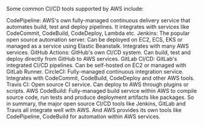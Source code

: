 Some common CI/CD tools supported by AWS include:

CodePipeline: AWS's own fully-managed continuous delivery service that automates build, test and deploy pipelines. It integrates with services like CodeCommit, CodeBuild, CodeDeploy, Lambda etc.
Jenkins: The popular open source automation server. Can be deployed on EC2, ECS, EKS or managed as a service using Elastic Beanstalk. Integrates with many AWS services.
GitHub Actions: GitHub's own CI/CD system. Can build, test and deploy directly from GitHub to AWS services.
GitLab CI/CD: GitLab's integrated CI/CD pipelines. Can be self-hosted on EC2 or managed with GitLab Runner.
CircleCI: Fully-managed continuous integration service. Integrates with CodeCommit, CodeBuild, CodeDeploy and other AWS tools.
Travis CI: Open source CI service. Can deploy to AWS through plugins or scripts.
AWS CodeBuild: Fully-managed build service within AWS to compile source code, run tests and produce deployment artifacts like packages.
So in summary, the major open source CI/CD tools like Jenkins, GitLab and Travis all integrate well with AWS. And AWS provides its own tools like CodePipeline, CodeBuild for automation within AWS services.